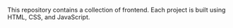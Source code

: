 This repository contains a collection of frontend. Each project is built using HTML, CSS, and JavaScript.
